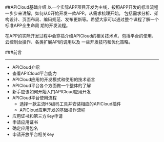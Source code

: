 ##APICloud基础介绍
以一个实际APP项目开发为主线，按照APP开发的标准流程一步步来讲解，如何从0开始开发一款APP。从需求梳理开始，
包括需求分析、架构设计、页面布局、编码规范、发布更新等。希望大家可以通过整个课程了解一个标准APP全生命周
期的开发流程。

在APP的实际开发过程中会穿插介绍APICloud的相关技术点，包括平台的使用、云控制台操作、各类扩展API的调用以及
一些开发技巧和优化策略。

###前言
***
*  APICloud介绍
  * 查看APICloud平台能力
  * APICloud应用的开发模式和使用的技术语言
  * APICloud平台各个方面做一个整体的了解
  * 新手应该如何开始入门APICloud应用开发
* APICloud平台使用流程
  * 选择一款主流H5编码工具并安装相应的APICloud插件
  * APICloud应用开发的基础操作流程
* 应用证书和第三方Key申请
 * 申请应用证书
 * 确定应用包名
 * 申请开放平台相关Key
